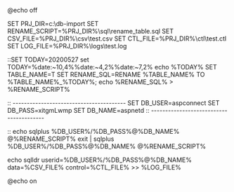 @echo off

SET PRJ_DIR=c:\db-import
SET RENAME_SCRIPT=%PRJ_DIR%\sql\rename_table.sql
SET CSV_FILE=%PRJ_DIR%\csv\test.csv
SET CTL_FILE=%PRJ_DIR%\ctl\test.ctl
SET LOG_FILE=%PRJ_DIR%\logs\test.log

::SET TODAY=20200527
set TODAY=%date:~10,4%%date:~4,2%%date:~7,2%
echo %TODAY%
SET TABLE_NAME=T
SET RENAME_SQL=RENAME %TABLE_NAME% TO %TABLE_NAME%_%TODAY%;
echo %RENAME_SQL% > %RENAME_SCRIPT%

:: ----------------------------------------
SET DB_USER=aspconnect
SET DB_PASS=xitgmLwmp
SET DB_NAME=aspnetd
:: ----------------------------------------

:: echo sqlplus %DB_USER%/%DB_PASS%@%DB_NAME% @%RENAME_SCRIPT%
exit | sqlplus %DB_USER%/%DB_PASS%@%DB_NAME% @%RENAME_SCRIPT%

echo sqlldr userid=%DB_USER%/%DB_PASS%@%DB_NAME% data=%CSV_FILE% control=%CTL_FILE% >> %LOG_FILE%



@echo on
